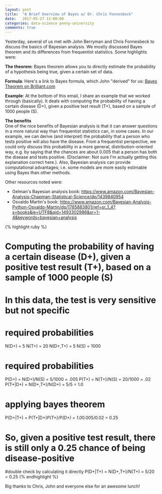 ```yaml
---
layout: post
title:  "A Brief Overview of Bayes w/ Dr. Chris Fonnesbeck"
date:   2017-05-27 12:00:00
categories: data-science penny-university
comments: true
---
```


Yesterday, several of us met with John Berryman and Chris Fonnesbeck to discuss the basics of Bayesian analysis. We mostly discussed Bayes theorem and its differences from frequentist statistics. Some highlights were:

**The theorem**: Bayes theorem allows you to directly estimate the probability of a hypothesis being true, given a certain set of data.  

**Formula**: Here's a link to Bayes formula, which John "derived" for us: [Bayes Theorem on Brilliant.com](https://brilliant.org/wiki/bayes-theorem)  

**Example**: At the bottom of this email, I share an example that we worked through (basically). It deals with computing the probability of having a certain disease (D+), given a positive test result (T+), based on a sample of 1000 people (S). 

**The benefits**   
One of the nice benefits of Bayesian analysis is that it can answer questions in a more natural way than frequentist statistics can, in some cases. In our example, we can derive (and interpret) the probability that a person who tests positive will also have the disease. From a frequentist perspective, we could only discuss this probability in a more general, distribution-oriented way, e.g. by saying that the chances are about 0.005 that a person has both the disease and tests positive. (Disclaimer: Not sure I'm actually getting this explanation correct here.). Also, Bayesian analysis can provide computational advantages; i.e. some models are more easily estimable using Bayes than other methods.

Other resources noted were: 
- Gelman's Bayesian analysis book: https://www.amazon.com/Bayesian-Analysis-Chapman-Statistical-Science/dp/1439840954 
- Osvaldo Martin's book: https://www.amazon.com/Bayesian-Analysis-Python-Osvaldo-Martin/dp/1785883801/ref=sr_1_4?s=books&ie=UTF8&qid=1493302986&sr=1-4&keywords=bayesian+analysis 
  
{% highlight ruby %}
# Computing the probability of having a certain disease (D+), given a positive test result (T+), based on a sample of 1000 people (S)
# In this data, the test is very sensitive but not specific

# required probabilities
N(D+) = 5
N(T+) = 20
N(D+,T+) = 5 
N(S) = 1000

# required probabilities
P(D+) = N(D+)/N(S) = 5/1000 = .005
P(T+) = N(T+)/N(S) = 20/1000 = .02
P(T+|D+) = N(D+,T+)/N(D+) = 5/5 = 1.0

# applying bayes theorem
P(D+|T+) = P(T+|D+)*P(T+)/P(D+) = 1.0*0.005/0.02 = 0.25
# So, given a positive test result, there is still only a 0.25 chance of being disease-positive

#double check by calculating it directly
P(D+|T+) = N(D+,T+)/N(T+) = 5/20 = 0.25
{% endhighlight %}

Big thanks to Chris, John and everyone else for an awesome lunch!